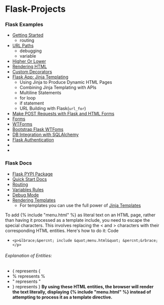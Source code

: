 # Flask-Projects






### Flask Examples
- [Getting Started](./GettingStarted/get_started_flask.py)
    - routing
- [URL Paths](./GettingStarted/url_paths.py)
    - debugging
    - variable
- [Higher Or Lower](./GettingStarted/higher_lower.py)
- [Rendering HTML](./GettingStarted/html_elements.py)
- [Custom Decorators](.GettingStarted/custom_decorators.py)
- [Flask App: Jinja Templating]()
    - Using Jinja to Produce Dynamic HTML Pages
    - Combining Jinja Templating with APIs
    - Multiline Statements
    - for loop 
    - if statement
    - URL Building with Flask(`url_for`)
- [Make POST Requests with Flask and HTML Forms](./flaskApp/server.py)
- [Forms](./contactFormFlaskApp/server.py)
- [WTForms](./WTFForms/server.py)
- [Bootstrap Flask WTFoms](./Bootstrap-Flask-WTForms/main.py)
- [DB Integration with SQLAlchemy](./DBFlaskSQLAlchemy/README.md)
- [Flask Authentication]()
- []()
- []()


### Flask Docs
- [Flask PYPI Package](https://pypi.org/project/Flask/)
- [Quick Start Docs](https://flask.palletsprojects.com/en/stable/quickstart/)
- [Routing](https://flask.palletsprojects.com/en/stable/quickstart/#routing)
- [Variables Rules](https://flask.palletsprojects.com/en/stable/quickstart/#variable-rules)
- [Debug Mode](https://flask.palletsprojects.com/en/stable/quickstart/#debug-mode)
- [Rendering Templates](https://flask.palletsprojects.com/en/stable/quickstart/#rendering-templates)
    - For templates you can use the full power of [Jinja Templates](https://jinja.palletsprojects.com/en/stable/templates/)



To add {% include "menu.html" %} as literal text on an HTML page, rather than having it processed as a template include, you need to escape the special characters. This involves replacing the < and > characters with their corresponding HTML entities.
Here's how to do it:
Code

- `<p>&lbrace;&percnt; include &quot;menu.html&quot; &percnt;&rbrace;</p>`
###### Explanation of Entities:
- &lbrace; represents {
- &percnt; represents %
- &quot; represents "
- &rbrace; represents }
**By using these HTML entities, the browser will render the text literally, displaying {% include "menu.html" %} instead of attempting to process it as a template directive.**